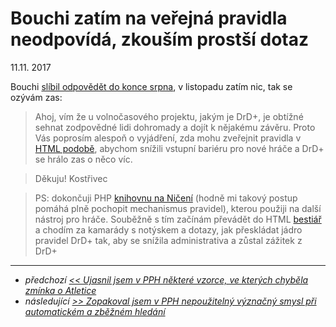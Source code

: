 # Bouchi zatím na veřejná pravidla neodpovídá, zkouším prostší dotaz

11.11. 2017

Bouchi [slíbil odpovědět do konce srpna](2017-08-02-ptam_se_bouchiho_z_altaru_zda_mohu_zverejnit_drd_pravidla.md), v listopadu zatím nic, tak se ozývám zas:

> Ahoj, vím že u volnočasového projektu, jakým je DrD+, je obtížné sehnat zodpovědné lidi dohromady a dojít k nějakému závěru. Proto Vás poprosím alespoň o vyjádření, zda mohu zveřejnit pravidla v [HTML podobě](https://www.drdplus.info/), abychom snížili vstupní bariéru pro nové hráče a DrD+ se hrálo zas o něco víc.

> Děkuju! Kostřivec

> PS: dokončuji PHP [knihovnu na Ničení](https://github.com/jaroslavtyc/drd-plus-destruction) (hodně mi takový postup pomáhá plně pochopit mechanismus pravidel), kterou použiji na další nástroj pro hráče. Souběžně s tím začínám převádět do HTML [bestiář](https://bestiar.drdplus.info) a chodím za kamarády s notýskem a dotazy, jak přeskládat jádro pravidel DrD+ tak, aby se snížila administrativa a zůstal zážitek z DrD+

---

- *předchozí [<< Ujasnil jsem v PPH některé vzorce, ve kterých chyběla zmínka o Atletice](2017-08-12-behem_prevodu_pravidel_do_html_jsem_opravil_par_drobnosti_v_pph.md)*
- *následující [>> Zopakoval jsem v PPH nepoužitelný význačný smysl při automatickém a zběžném hledání](2017-11-20-opravuji_dalsi_drobne_nejasnosti_v_pph.md)*
